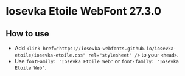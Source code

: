 # Iosevka Etoile WebFont 27.3.0

## How to use

- Add `<link href="https://iosevka-webfonts.github.io/iosevka-etoile/iosevka-etoile.css" rel="stylesheet" />` to your `<head>`.
- Use `fontFamily: 'Iosevka Etoile Web'` or `font-family: 'Iosevka Etoile Web'`.
